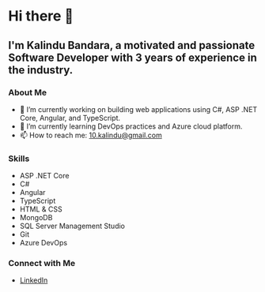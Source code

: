 # Hi there 👋

## I'm Kalindu Bandara, a motivated and passionate Software Developer with 3 years of experience in the industry.

### About Me
- 🔭 I’m currently working on building web applications using C#, ASP .NET Core, Angular, and TypeScript.
- 🌱 I’m currently learning DevOps practices and Azure cloud platform.
- 📫 How to reach me: 10.kalindu@gmail.com

### Skills
- ASP .NET Core
- C#
- Angular
- TypeScript
- HTML & CSS
- MongoDB
- SQL Server Management Studio
- Git
- Azure DevOps

### Connect with Me
- [LinkedIn](https://www.linkedin.com/in/kalindu10/)

<!--
**izanka/izanka** is a ✨ _special_ ✨ repository because its `README.md` (this file) appears on your GitHub profile.

Here are some ideas to get you started:

- 🔭 I’m currently working on ...
- 🌱 I’m currently learning ...
- 👯 I’m looking to collaborate on ...
- 🤔 I’m looking for help with ...
- 💬 Ask me about ...
- 📫 How to reach me: ...
- 😄 Pronouns: ...
- ⚡ Fun fact: ...
-->
